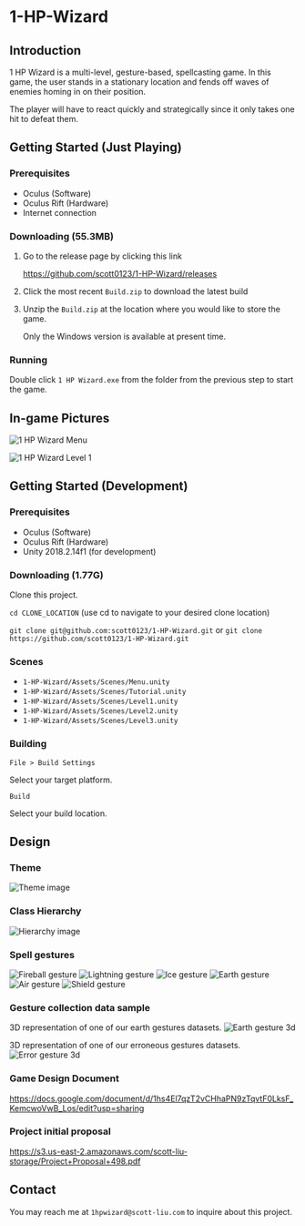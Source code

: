# 1-HP-Wizard

## Introduction
1 HP Wizard is a multi-level, gesture-based, spellcasting game. In this game, the user stands in a stationary location and fends off waves of enemies homing in on their position. 

The player will have to react quickly and strategically since it only takes one hit to defeat them.


## Getting Started (Just Playing)
### Prerequisites
* Oculus (Software)
* Oculus Rift (Hardware)
* Internet connection

### Downloading (55.3MB)

1. Go to the release page by clicking this link

	https://github.com/scott0123/1-HP-Wizard/releases

2. Click the most recent `Build.zip` to download the latest build

3. Unzip the `Build.zip` at the location where you would like to store the game.
	
	Only the Windows version is available at present time.

### Running

Double click `1 HP Wizard.exe` from the folder from the previous step to start the game.

## In-game Pictures

![1 HP Wizard Menu](./Images/demo1.png)

![1 HP Wizard Level 1](./Images/demo2.png)

## Getting Started (Development)
### Prerequisites
* Oculus (Software)
* Oculus Rift (Hardware)
* Unity 2018.2.14f1 (for development)

### Downloading (1.77G)

Clone this project.

`cd CLONE_LOCATION` (use cd to navigate to your desired clone location)

`git clone git@github.com:scott0123/1-HP-Wizard.git` or `git clone https://github.com/scott0123/1-HP-Wizard.git`

### Scenes

* `1-HP-Wizard/Assets/Scenes/Menu.unity`
* `1-HP-Wizard/Assets/Scenes/Tutorial.unity`
* `1-HP-Wizard/Assets/Scenes/Level1.unity`
* `1-HP-Wizard/Assets/Scenes/Level2.unity`
* `1-HP-Wizard/Assets/Scenes/Level3.unity`

### Building

`File > Build Settings`

Select your target platform.

`Build`

Select your build location.


## Design

### Theme
![Theme image](./Images/theme.png)

### Class Hierarchy
![Hierarchy image](./Images/hierarchy.png)

### Spell gestures
![Fireball gesture](./Images/fireball_icon.png)
![Lightning gesture](./Images/lightning_icon.png)
![Ice gesture](./Images/ice_icon.png)
![Earth gesture](./Images/earth_icon.png)
![Air gesture](./Images/air_icon.png)
![Shield gesture](./Images/shield_icon.png)

### Gesture collection data sample
3D representation of one of our earth gestures datasets.
![Earth gesture 3d](./Images/earth.gif)

3D representation of one of our erroneous gestures datasets.
![Error gesture 3d](./Images/Error.gif)

### Game Design Document
https://docs.google.com/document/d/1hs4El7qzT2vCHhaPN9zTqvtF0LksF_KemcwoVwB_Los/edit?usp=sharing

### Project initial proposal
https://s3.us-east-2.amazonaws.com/scott-liu-storage/Project+Proposal+498.pdf

## Contact

You may reach me at `1hpwizard@scott-liu.com` to inquire about this project.
